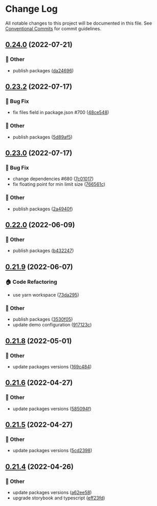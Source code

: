 # Change Log

All notable changes to this project will be documented in this file.
See [Conventional Commits](https://conventionalcommits.org) for commit guidelines.

## [0.24.0](https://github.com/daybrush/moveable/blob/master/packages/svelte-moveable/compare/svelte-moveable@0.23.2...svelte-moveable@0.24.0) (2022-07-21)


### :mega: Other

* publish packages ([da24696](https://github.com/daybrush/moveable/blob/master/packages/svelte-moveable/commit/da24696977c24b6ea54a433192d15bb7ecbc62e9))



## [0.23.2](https://github.com/daybrush/moveable/blob/master/packages/svelte-moveable/compare/svelte-moveable@0.23.0...svelte-moveable@0.23.2) (2022-07-17)


### :bug: Bug Fix

* fix files field in package.json #700 ([48ce548](https://github.com/daybrush/moveable/blob/master/packages/svelte-moveable/commit/48ce548438dd0a7da9f544730b2fc3ab65073775))


### :mega: Other

* publish packages ([5d89af5](https://github.com/daybrush/moveable/blob/master/packages/svelte-moveable/commit/5d89af521d1a288d4d9ca7923e0e9654e8f97d53))



## [0.23.0](https://github.com/daybrush/moveable/blob/master/packages/svelte-moveable/compare/svelte-moveable@0.22.0...svelte-moveable@0.23.0) (2022-07-17)


### :bug: Bug Fix

* change dependencies #680 ([7c01017](https://github.com/daybrush/moveable/blob/master/packages/svelte-moveable/commit/7c010170642f68b2ec52cf0ea8e2b569fcd2b634))
* fix floating point for min limit size ([766561c](https://github.com/daybrush/moveable/blob/master/packages/svelte-moveable/commit/766561c0e785098720c5a0ae6d9da1e2d9d7b879))


### :mega: Other

* publish packages ([2a4940f](https://github.com/daybrush/moveable/blob/master/packages/svelte-moveable/commit/2a4940f74997fae24c7d77c553a6bc6be1301d40))



## [0.22.0](https://github.com/daybrush/moveable/blob/master/packages/svelte-moveable/compare/svelte-moveable@0.21.9...svelte-moveable@0.22.0) (2022-06-09)


### :mega: Other

* publish packages ([b432247](https://github.com/daybrush/moveable/blob/master/packages/svelte-moveable/commit/b4322470bcd3bb05fc67d2c89eedd737f8b4b67a))



## [0.21.9](https://github.com/daybrush/moveable/blob/master/packages/svelte-moveable/compare/svelte-moveable@0.21.8...svelte-moveable@0.21.9) (2022-06-07)


### :house: Code Refactoring

* use yarn workspace ([73da295](https://github.com/daybrush/moveable/blob/master/packages/svelte-moveable/commit/73da295064845a3791782c1777a9c555272a0af0))


### :mega: Other

* publish packages ([3530f05](https://github.com/daybrush/moveable/blob/master/packages/svelte-moveable/commit/3530f0526081b0c010e6c964265b466713f0212e))
* update demo configuration ([917123c](https://github.com/daybrush/moveable/blob/master/packages/svelte-moveable/commit/917123cdea2830e8e8f4a8d7b2a99654f16682ef))



## [0.21.8](https://github.com/daybrush/moveable/blob/master/packages/svelte-moveable/compare/svelte-moveable@0.21.6...svelte-moveable@0.21.8) (2022-05-01)


### :mega: Other

* update packages versions ([169c484](https://github.com/daybrush/moveable/blob/master/packages/svelte-moveable/commit/169c48417bb4bc07c59e227c545e379dbf43d15b))



## [0.21.6](https://github.com/daybrush/moveable/blob/master/packages/svelte-moveable/compare/svelte-moveable@0.21.5...svelte-moveable@0.21.6) (2022-04-27)


### :mega: Other

* update packages versions ([585094f](https://github.com/daybrush/moveable/blob/master/packages/svelte-moveable/commit/585094f76ec6e1556159ac357d6ac83ebab953ae))



## [0.21.5](https://github.com/daybrush/moveable/blob/master/packages/svelte-moveable/compare/svelte-moveable@0.21.4...svelte-moveable@0.21.5) (2022-04-27)


### :mega: Other

* update packages versions ([5cd2398](https://github.com/daybrush/moveable/blob/master/packages/svelte-moveable/commit/5cd2398dbb4dbbda24032641fe5bf111780b75fc))



## [0.21.4](https://github.com/daybrush/moveable/blob/master/packages/svelte-moveable/compare/svelte-moveable@0.21.3...svelte-moveable@0.21.4) (2022-04-26)


### :mega: Other

* update packages versions ([a62ee58](https://github.com/daybrush/moveable/blob/master/packages/svelte-moveable/commit/a62ee58b9bc32f06edc95d55ea28b60c20881ac4))
* upgrade storybook and typescript ([eff23fd](https://github.com/daybrush/moveable/blob/master/packages/svelte-moveable/commit/eff23fd7340964ed0e3e6f5930e56558c4d91d18))
